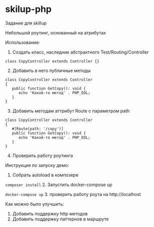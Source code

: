 # skilup-php
Задание для skillup

Небольшой роутинг, основанный на атрибутах

Использование:
1. Создать класс, наследник абстрактного Test/Routing/Controller

`class CopyController extends Controller
{}`

2. Добавить в него публичные методы
```
class CopyController extends Controller
{
   public function GetCopy(): void {
      echo 'Какой-то метод' . PHP_EOL;
   }
}
```

3. Добавить методам аттрибут Route с параметром path
```
class CopyController extends Controller
{
   #[Route(path: '/copy')]
   public function GetCopy(): void {
      echo 'Какой-то метод' . PHP_EOL;
   }
}
```
4. Проверить работу роутинга

Инструкция по запуску демо:
1. Собрать autoload в композере

`composer install`
2. Запустить docker-compose up

`docker-compose up`
3. проверить работу роута на http://localhost

Как можно было улучшить:
1. Добавить поддержку http методов
2. Добавить поддержку паттернов в маршруте